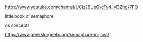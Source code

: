 https://www.youtube.com/channel/UCiz26UeGvcTy4_M3Zhgk7FQ

little book of semaphore

os concepts

https://www.geeksforgeeks.org/semaphore-in-java/
